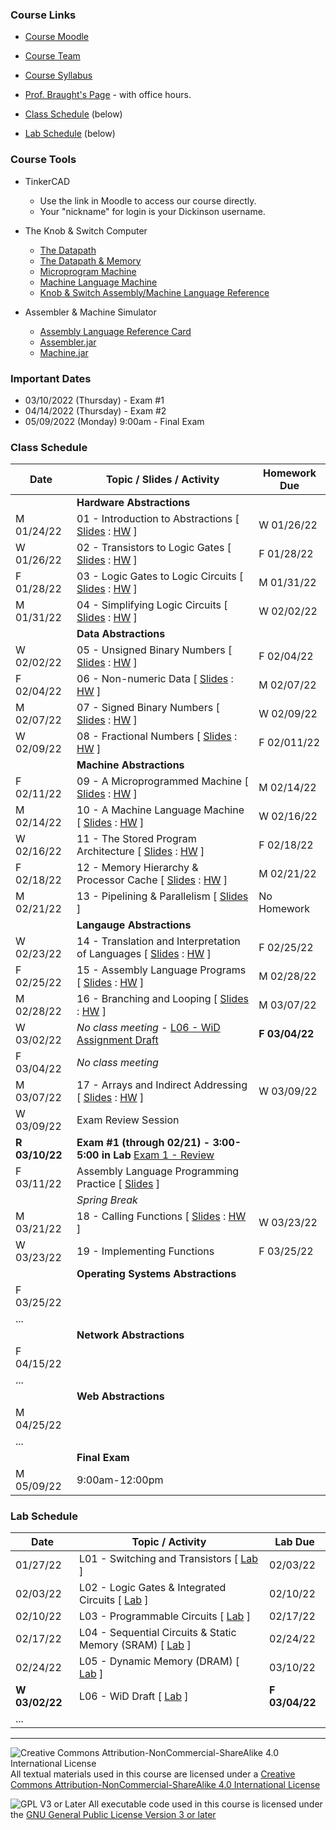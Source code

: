 ### Course Links

- [Course Moodle](https://lms.dickinson.edu/course/view.php?id=46925)
- [Course Team](https://teams.microsoft.com/l/team/19%3aCVk2T3PduOEh_n8Fgs1g1KZv0Vy05jqOSjDKQ0UooXc1%40thread.tacv2/conversations?groupId=f6aa5a40-8b22-4ba4-9365-a68531dfc91d&tenantId=6232b055-76b9-4c13-9b88-b562ae7db6fb)
- [Course Syllabus](./syllabus.md)
- [Prof. Braught's Page](http://users.dickinson.edu/~braught/) - with office hours.

- [Class Schedule](#class-schedule) (below)
- [Lab Schedule](#lab-schedule) (below)

### Course Tools

- TinkerCAD
  - Use the link in Moodle to access our course directly.
  - Your "nickname" for login is your Dickinson username.

- The Knob & Switch Computer
  - [The Datapath](https://dickinson-comp256.github.io/Knob-And-Switch-Computer/datapath.html)
  - [The Datapath & Memory](https://dickinson-comp256.github.io/Knob-And-Switch-Computer/dpandmem.html)
  - [Microprogram Machine](https://dickinson-comp256.github.io/Knob-And-Switch-Computer/micromachine.html)
  - [Machine Language Machine](https://dickinson-comp256.github.io/Knob-And-Switch-Computer/machine.html)
  - [Knob & Switch Assembly/Machine Language Reference](https://dickinson-comp256.github.io/Knob-And-Switch-Computer/instructions.html)

- Assembler & Machine Simulator
  - [Assembly Language Reference Card](https://dickinson-comp256/AsmMachine/machine/bin/asm-ref.html)
  - [Assembler.jar](https://github.com/dickinson-comp256/AsmMachine/raw/main/Assembler/bin/Assembler.jar
)
  - [Machine.jar](https://github.com/dickinson-comp256/AsmMachine/raw/main/Machine/bin/Machine.jar
)

### Important Dates

- 03/10/2022 (Thursday) - Exam #1
- 04/14/2022 (Thursday) - Exam #2
- 05/09/2022 (Monday) 9:00am - Final Exam

### Class Schedule

Date        | Topic / Slides / Activity                      | Homework Due
----------- | ---------------------------------------------- | --------------
&nbsp;      | **Hardware Abstractions**
M 01/24/22  | 01 - Introduction to Abstractions [ [Slides][s01] : [HW][hw01] ] | W 01/26/22
W 01/26/22  | 02 - Transistors to Logic Gates [ [Slides][s02] : [HW][hw02] ] | F 01/28/22
F 01/28/22  | 03 - Logic Gates to Logic Circuits [ [Slides][s03] : [HW][hw03] ] | M 01/31/22
M 01/31/22  | 04 - Simplifying Logic Circuits [ [Slides][s04] : [HW][hw04] ] | W 02/02/22
&nbsp;      | **Data Abstractions**
W 02/02/22  | 05 - Unsigned Binary Numbers [ [Slides][s05] : [HW][hw05] ] | F 02/04/22
F 02/04/22  | 06 - Non-numeric Data [ [Slides][s06] : [HW][hw06] ] | M 02/07/22
M 02/07/22  | 07 - Signed Binary Numbers [ [Slides][s07] : [HW][hw07] ] | W 02/09/22
W 02/09/22  | 08 - Fractional Numbers [ [Slides][s08] : [HW][hw08] ] | F 02/011/22
&nbsp;      | **Machine Abstractions**
F 02/11/22  | 09 - A Microprogrammed Machine [ [Slides][s09] : [HW][hw09] ] | M 02/14/22
M 02/14/22  | 10 - A Machine Language Machine [ [Slides][s10] : [HW][hw10] ] | W 02/16/22
W 02/16/22  | 11 - The Stored Program Architecture [ [Slides][s11] : [HW][hw11] ] | F 02/18/22
F 02/18/22  | 12 - Memory Hierarchy & Processor Cache [ [Slides][s12] : [HW][hw12] ]| M 02/21/22
M 02/21/22  | 13 - Pipelining & Parallelism [ [Slides][s13] ]| No Homework
&nbsp;      | **Langauge Abstractions**
W 02/23/22  | 14 - Translation and Interpretation of Languages [ [Slides][s14] : [HW][hw14] ]| F 02/25/22
F 02/25/22  | 15 - Assembly Language Programs [ [Slides][s15] : [HW][hw15] ] | M 02/28/22
M 02/28/22  | 16 - Branching and Looping [ [Slides][s16] : [HW][hw16] ] | M 03/07/22
W 03/02/22  | *No class meeting* - [L06 - WiD Assignment Draft][l06] | **F 03/04/22**
F 03/04/22  | *No class meeting*
M 03/07/22  | 17 - Arrays and Indirect Addressing [ [Slides][s17] : [HW][hw17] ] | W 03/09/22
W 03/09/22  | Exam Review Session |
**R 03/10/22**  | **Exam #1 (through 02/21) - 3:00-5:00 in Lab** [Exam 1 - Review][ex1]|
F 03/11/22  | Assembly Language Programming Practice [ [Slides][asm] ] |
&nbsp;      | *Spring Break*
M 03/21/22  | 18 - Calling Functions [ [Slides][s18] : [HW][hw18] ] | W 03/23/22
W 03/23/22  | 19 - Implementing Functions | F 03/25/22
&nbsp;      | **Operating Systems Abstractions**
F 03/25/22  |
...         |
&nbsp;      | **Network Abstractions**
F 04/15/22  |
...         |
&nbsp;      | **Web Abstractions**
M 04/25/22  |
...         |
&nbsp;      | **Final Exam**
M 05/09/22  | 9:00am-12:00pm

[s01]: slides/01-S-Abstractions.pptx
[hw01]: homework/01-A-Abstractions.docx
[s02]: slides/02-S-TransistorsToGates.pptx
[hw02]: homework/02-A-TransistorsToGates.docx
[s03]: slides/03-S-GatesToCircuits.pptx
[hw03]: homework/03-A-GatesToCircuits.docx
[s04]: slides/04-S-LogicSimplification.pptx
[hw04]: homework/04-A-LogicSimplification.docx
[s05]: slides/05-S-UnsignedBinary.pptx
[hw05]: homework/05-A-UnsignedBinary.docx
[s06]: slides/06-S-NonNumericData.pptx
[hw06]: homework/06-A-NonNumericData.docx
[s07]: slides/07-S-SignedBinary.pptx
[hw07]: homework/07-A-SignedBinary.docx
[s08]: slides/08-S-FractionalNumbers.pptx
[hw08]: homework/08-A-FractionalNumbers.docx
[s09]: slides/09-S-MicroProgram.pptx
[hw09]: homework/09-A-MicroProgram.docx
[s10]: slides/10-S-MachineLanguage.pptx
[hw10]: homework/10-A-MachineLanguage.docx
[s11]: slides/11-S-StoredProgram.pptx
[hw11]: homework/11-A-StoredProgram.docx
[s12]: slides/12-S-MemoryAndCache.pptx
[hw12]: homework/12-A-MemoryAndCache.docx
[s13]: slides/13-S-ParallelismPipelining.pptx
[hw13]: none
[s14]: slides/14-S-TranslationInterpretation.pptx
[hw14]: homework/14-A-TranslationInterpretation.docx
[s15]: slides/15-S-Assembly.pptx
[hw15]: homework/15-A-Assembly.docx
[s16]: slides/16-S-BranchingLooping.pptx
[hw16]: homework/16-A-BranchingLooping.docx
[s17]: slides/17-S-IndirectAddressing.pptx
[hw17]: homework/17-A-IndirectAddressing.docx
[ex1]: homework/Exam1Review.docx
[asm]: slides/17.5-S-AsmActivities.pptx
[s18]: slides/18-S-CallingFunctions.pptx
[hw18]: homework/18-A-CallingFunctions.docx

### Lab Schedule

Date          | Topic / Activity                                 | Lab Due
------------- | ------------------------------------------------ | -------------
01/27/22      | L01 - Switching and Transistors [ [Lab][l01] ]   | 02/03/22
02/03/22      | L02 - Logic Gates & Integrated Circuits [ [Lab][l02] ]   | 02/10/22
02/10/22      | L03 - Programmable Circuits [ [Lab][l03] ]   | 02/17/22
02/17/22      | L04 - Sequential Circuits & Static Memory (SRAM) [ [Lab][l04] ]   | 02/24/22
02/24/22      | L05 - Dynamic Memory (DRAM) [ [Lab][l05] ]   | 03/10/22
**W 03/02/22**    | L06 - WiD Draft [ [Lab][l06] ]   | **F 03/04/22**
...           |

[l01]: labs/L01-Switching.docx
[l02]: labs/L02-GatesIC.docx
[l03]: labs/L03-ProgCircuits.docx
[l04]: labs/L04-SeqCircuitsSRAM.docx
[l05]: labs/L05-DynamicMemory.docx
[l06]: labs/L06-WiD-Draft.docx

___
![Creative Commons Attribution-NonCommercial-ShareAlike 4.0 International License](https://i.creativecommons.org/l/by-nc-sa/4.0/88x31.png "Creative Commons Attribution-NonCommercial-ShareAlike 4.0 International License") All textual materials used in this course are licensed under a [Creative Commons Attribution-NonCommercial-ShareAlike 4.0 International License](http://creativecommons.org/licenses/by-nc-sa/4.0/)

![GPL V3 or Later](https://www.gnu.org/graphics/gplv3-or-later-sm.png "GPL V3 or later") All executable code used in this course is licensed under the [GNU General Public License Version 3 or later](https://www.gnu.org/licenses/gpl.txt)
